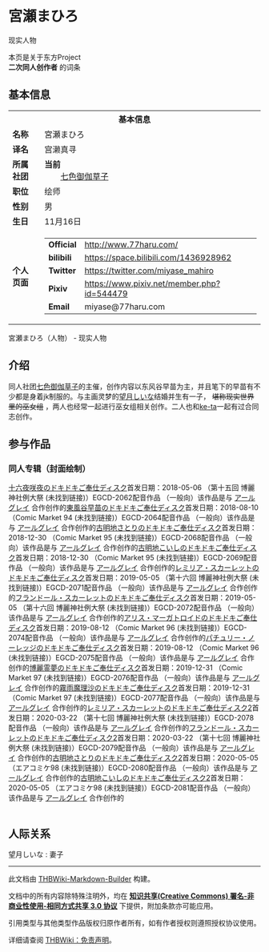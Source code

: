 # 宮瀬まひろ

<!-- source html: G:\repos\THBWiki-Markdown-Builder\THBWikiMarkdown\Temp\main\b\b6\ns0%3A%E5%AE%AE%E7%80%AC%E3%81%BE%E3%81%B2%E3%82%8D.html -->

现实人物

本页是关于东方Project  
 **二次同人创作者** 的词条
## 基本信息

<table><tbody><tr><th colspan="3">基本信息</th></tr><tr><td class="label"><b>名称</b></td><td> 宮瀬まひろ </td></tr><tr><td class="label"><b>译名</b></td><td>宫濑真寻</td></tr><tr><td class="label"><b>所属社团</b></td><td><b>当前</b><div style="margin-left:2em;"><a href="./七色御伽草子.md" title="七色御伽草子">七色御伽草子</a></div></td></tr><tr><td class="label"><b>职位</b></td><td>绘师</td></tr><tr><td class="label"><b>性别</b></td><td>男</td></tr><tr><td class="label"><b>生日</b></td><td>11月16日</td></tr><tr><td class="label"><b>个人页面</b></td><td><table border="0" cellspacing="0" cellpadding="0"><tbody><tr><td><b>Official</b></td><td><a rel="nofollow" class="external free" href="http://www.77haru.com/">http://www.77haru.com/</a></td></tr><tr><td><b>bilibili</b></td><td><a rel="nofollow" class="external free" href="https://space.bilibili.com/1436928962">https://space.bilibili.com/1436928962</a></td></tr><tr><td><b>Twitter</b></td><td><a rel="nofollow" class="external free" href="https://twitter.com/miyase_mahiro">https://twitter.com/miyase_mahiro</a></td></tr><tr><td><b>Pixiv</b></td><td><a rel="nofollow" class="external free" href="https://www.pixiv.net/member.php?id=544479">https://www.pixiv.net/member.php?id=544479</a></td></tr><tr><td><b>Email</b></td><td>miyase@77haru.com</td></tr></tbody></table></td></tr></tbody></table>

宮瀬まひろ（人物） - 现实人物
## 介绍
  
同人社团[七色御伽草子](./七色御伽草子.md)的主催，创作内容以东风谷早苗为主，并且笔下的早苗有不少都是身着jk制服的。与主画灵梦的[望月しいな](./望月しいな.md)结婚并生有一子， ~~堪称现实世界里的巫女组~~ ，两人也经常一起进行巫女组相关创作。二人也和[ke-ta](./ke-ta.md)一起有过合同志创作。
  

## 参与作品
### 同人专辑（封面绘制）
[](./十六夜咲夜のドキドキご奉仕ディスク.md)[十六夜咲夜のドキドキご奉仕ディスク](./十六夜咲夜のドキドキご奉仕ディスク.md)首发日期：2018-05-06 （第十五回 博麗神社例大祭 (未找到链接)）EGCD-2062配音作品 （一般向）该作品是与 [アールグレイ](./アールグレイ.md) 合作创作的[](./東風谷早苗のドキドキご奉仕ディスク.md)[東風谷早苗のドキドキご奉仕ディスク](./東風谷早苗のドキドキご奉仕ディスク.md)首发日期：2018-08-10 （Comic Market 94 (未找到链接)）EGCD-2064配音作品 （一般向）该作品是与 [アールグレイ](./アールグレイ.md) 合作创作的[](./古明地さとりのドキドキご奉仕ディスク.md)[古明地さとりのドキドキご奉仕ディスク](./古明地さとりのドキドキご奉仕ディスク.md)首发日期：2018-12-30 （Comic Market 95 (未找到链接)）EGCD-2068配音作品 （一般向）该作品是与 [アールグレイ](./アールグレイ.md) 合作创作的[](./古明地こいしのドキドキご奉仕ディスク.md)[古明地こいしのドキドキご奉仕ディスク](./古明地こいしのドキドキご奉仕ディスク.md)首发日期：2018-12-30 （Comic Market 95 (未找到链接)）EGCD-2069配音作品 （一般向）该作品是与 [アールグレイ](./アールグレイ.md) 合作创作的[](./レミリア・スカーレットのドキドキご奉仕ディスク.md)[レミリア・スカーレットのドキドキご奉仕ディスク](./レミリア・スカーレットのドキドキご奉仕ディスク.md)首发日期：2019-05-05 （第十六回 博麗神社例大祭 (未找到链接)）EGCD-2071配音作品 （一般向）该作品是与 [アールグレイ](./アールグレイ.md) 合作创作的[](./フランドール・スカーレットのドキドキご奉仕ディスク.md)[フランドール・スカーレットのドキドキご奉仕ディスク](./フランドール・スカーレットのドキドキご奉仕ディスク.md)首发日期：2019-05-05 （第十六回 博麗神社例大祭 (未找到链接)）EGCD-2072配音作品 （一般向）该作品是与 [アールグレイ](./アールグレイ.md) 合作创作的[](./アリス・マーガトロイドのドキドキご奉仕ディスク.md)[アリス・マーガトロイドのドキドキご奉仕ディスク](./アリス・マーガトロイドのドキドキご奉仕ディスク.md)首发日期：2019-08-12 （Comic Market 96 (未找到链接)）EGCD-2074配音作品 （一般向）该作品是与 [アールグレイ](./アールグレイ.md) 合作创作的[](./パチュリー・ノーレッジのドキドキご奉仕ディスク.md)[パチュリー・ノーレッジのドキドキご奉仕ディスク](./パチュリー・ノーレッジのドキドキご奉仕ディスク.md)首发日期：2019-08-12 （Comic Market 96 (未找到链接)）EGCD-2075配音作品 （一般向）该作品是与 [アールグレイ](./アールグレイ.md) 合作创作的[](./博麗霊夢のドキドキご奉仕ディスク.md)[博麗霊夢のドキドキご奉仕ディスク](./博麗霊夢のドキドキご奉仕ディスク.md)首发日期：2019-12-31 （Comic Market 97 (未找到链接)）EGCD-2076配音作品 （一般向）该作品是与 [アールグレイ](./アールグレイ.md) 合作创作的[](./霧雨魔理沙のドキドキご奉仕ディスク.md)[霧雨魔理沙のドキドキご奉仕ディスク](./霧雨魔理沙のドキドキご奉仕ディスク.md)首发日期：2019-12-31 （Comic Market 97 (未找到链接)）EGCD-2077配音作品 （一般向）该作品是与 [アールグレイ](./アールグレイ.md) 合作创作的[](./レミリア・スカーレットのドキドキご奉仕ディスク2.md)[レミリア・スカーレットのドキドキご奉仕ディスク2](./レミリア・スカーレットのドキドキご奉仕ディスク2.md)首发日期：2020-03-22 （第十七回 博麗神社例大祭 (未找到链接)）EGCD-2078配音作品 （一般向）该作品是与 [アールグレイ](./アールグレイ.md) 合作创作的[](./フランドール・スカーレットのドキドキご奉仕ディスク2.md)[フランドール・スカーレットのドキドキご奉仕ディスク2](./フランドール・スカーレットのドキドキご奉仕ディスク2.md)首发日期：2020-03-22 （第十七回 博麗神社例大祭 (未找到链接)）EGCD-2079配音作品 （一般向）该作品是与 [アールグレイ](./アールグレイ.md) 合作创作的[](./古明地さとりのドキドキご奉仕ディスク2.md)[古明地さとりのドキドキご奉仕ディスク2](./古明地さとりのドキドキご奉仕ディスク2.md)首发日期：2020-05-05 （エアコミケ98 (未找到链接)）EGCD-2080配音作品 （一般向）该作品是与 [アールグレイ](./アールグレイ.md) 合作创作的[](./古明地こいしのドキドキご奉仕ディスク2.md)[古明地こいしのドキドキご奉仕ディスク2](./古明地こいしのドキドキご奉仕ディスク2.md)首发日期：2020-05-05 （エアコミケ98 (未找到链接)）EGCD-2081配音作品 （一般向）该作品是与 [アールグレイ](./アールグレイ.md) 合作创作的
<table><style data-mw-deduplicate="TemplateStyles:r686458">.mw-parser-output .simple_work{display:grid;min-height:calc(120px + 0.5rem);grid-template-columns:calc(120px + 0.5rem)1fr;grid-template-rows:auto 1fr;grid-template-areas:"cover title""cover props";overflow:hidden}.mw-parser-output .simple_work-cover{grid-area:cover;align-self:center;justify-self:center;overflow:hidden;max-width:100%;max-height:100%;padding:0.25rem;word-break:break-all}.mw-parser-output .simple_work-cover a.new{display:block;text-align:center;padding:0.25rem}.mw-parser-output .simple_work-title{grid-area:title;margin-top:0.25rem;padding-left:0.25rem;font-weight:bold}.mw-parser-output .simple_work-props{grid-area:props;padding-left:0.25rem}.mw-parser-output .simple_work-prop{margin:0.125rem 0}</style>

<link rel="mw-deduplicated-inline-style" href="mw-data:TemplateStyles:r686458">

<link rel="mw-deduplicated-inline-style" href="mw-data:TemplateStyles:r686458">

<link rel="mw-deduplicated-inline-style" href="mw-data:TemplateStyles:r686458">

<link rel="mw-deduplicated-inline-style" href="mw-data:TemplateStyles:r686458">

<link rel="mw-deduplicated-inline-style" href="mw-data:TemplateStyles:r686458">

<link rel="mw-deduplicated-inline-style" href="mw-data:TemplateStyles:r686458">

<link rel="mw-deduplicated-inline-style" href="mw-data:TemplateStyles:r686458">

<link rel="mw-deduplicated-inline-style" href="mw-data:TemplateStyles:r686458">

<link rel="mw-deduplicated-inline-style" href="mw-data:TemplateStyles:r686458">

<link rel="mw-deduplicated-inline-style" href="mw-data:TemplateStyles:r686458">

<link rel="mw-deduplicated-inline-style" href="mw-data:TemplateStyles:r686458">

<link rel="mw-deduplicated-inline-style" href="mw-data:TemplateStyles:r686458">

<link rel="mw-deduplicated-inline-style" href="mw-data:TemplateStyles:r686458">
</table>


## 人际关系
望月しいな
: 妻子





---

此文档由 [THBWiki-Markdown-Builder](https://github.com/Delsin-Yu/THBWiki-Markdown-Builder) 构建。

文档中的所有内容除特殊注明外，均在 [**知识共享(Creative Commons) 署名-非商业性使用-相同方式共享 3.0 协议**](https://creativecommons.org/licenses/by-sa/3.0/deed.zh-hans) 下提供，附加条款亦可能应用。

引用类型与其他类型作品版权归原作者所有，如有作者授权则遵照授权协议使用。

详细请查阅 [THBWiki：免责声明](https://thbwiki.cc/THBWiki:%E5%85%8D%E8%B4%A3%E5%A3%B0%E6%98%8E)。

